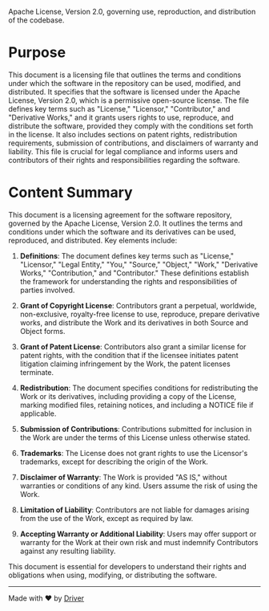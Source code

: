 <!--------------------------------------------------------------------------------->
<!-- IMPORTANT: This file is auto-generated by Driver (https://driver.ai). -------->
<!-- Manual edits may be overwritten on future commits. --------------------------->
<!--------------------------------------------------------------------------------->

Apache License, Version 2.0, governing use, reproduction, and distribution of the codebase.

# Purpose
This document is a licensing file that outlines the terms and conditions under which the software in the repository can be used, modified, and distributed. It specifies that the software is licensed under the Apache License, Version 2.0, which is a permissive open-source license. The file defines key terms such as "License," "Licensor," "Contributor," and "Derivative Works," and it grants users rights to use, reproduce, and distribute the software, provided they comply with the conditions set forth in the license. It also includes sections on patent rights, redistribution requirements, submission of contributions, and disclaimers of warranty and liability. This file is crucial for legal compliance and informs users and contributors of their rights and responsibilities regarding the software.
# Content Summary
This document is a licensing agreement for the software repository, governed by the Apache License, Version 2.0. It outlines the terms and conditions under which the software and its derivatives can be used, reproduced, and distributed. Key elements include:

1. **Definitions**: The document defines key terms such as "License," "Licensor," "Legal Entity," "You," "Source," "Object," "Work," "Derivative Works," "Contribution," and "Contributor." These definitions establish the framework for understanding the rights and responsibilities of parties involved.

2. **Grant of Copyright License**: Contributors grant a perpetual, worldwide, non-exclusive, royalty-free license to use, reproduce, prepare derivative works, and distribute the Work and its derivatives in both Source and Object forms.

3. **Grant of Patent License**: Contributors also grant a similar license for patent rights, with the condition that if the licensee initiates patent litigation claiming infringement by the Work, the patent licenses terminate.

4. **Redistribution**: The document specifies conditions for redistributing the Work or its derivatives, including providing a copy of the License, marking modified files, retaining notices, and including a NOTICE file if applicable.

5. **Submission of Contributions**: Contributions submitted for inclusion in the Work are under the terms of this License unless otherwise stated.

6. **Trademarks**: The License does not grant rights to use the Licensor's trademarks, except for describing the origin of the Work.

7. **Disclaimer of Warranty**: The Work is provided "AS IS," without warranties or conditions of any kind. Users assume the risk of using the Work.

8. **Limitation of Liability**: Contributors are not liable for damages arising from the use of the Work, except as required by law.

9. **Accepting Warranty or Additional Liability**: Users may offer support or warranty for the Work at their own risk and must indemnify Contributors against any resulting liability.

This document is essential for developers to understand their rights and obligations when using, modifying, or distributing the software.

---
Made with ❤️ by [Driver](https://www.driver.ai/)